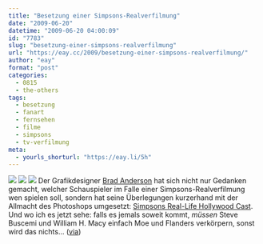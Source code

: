 ```yaml
---
title: "Besetzung einer Simpsons-Realverfilmung"
date: "2009-06-20"
datetime: "2009-06-20 04:00:09"
id: "7783"
slug: "besetzung-einer-simpsons-realverfilmung"
url: "https://eay.cc/2009/besetzung-einer-simpsons-realverfilmung/"
author: "eay"
format: "post"
categories:
  - 0815
  - the-others
tags:
  - besetzung
  - fanart
  - fernsehen
  - filme
  - simpsons
  - tv-verfilmung
meta:
  - yourls_shorturl: "https://eay.li/5h"
---
```


![](https://eay.cc/uploads/2009/realsimpsons1.jpg) ![](https://eay.cc/uploads/2009/realsimpsons3.jpg) ![](https://eay.cc/uploads/2009/realsimpsons2.jpg) Der Grafikdesigner [Brad Anderson](http://www.bacreates.com/) hat sich nicht nur Gedanken gemacht, welcher Schauspieler im Falle einer Simpsons-Realverfilmung wen spielen soll, sondern hat seine Überlegungen kurzerhand mit der Allmacht des Photoshops umgesetzt: [Simpsons Real-Life Hollywood Cast](http://bradandersoncreates.blogspot.com/2009/05/celebrity-simpsons-real-life-hollywood.html). Und wo ich es jetzt sehe: falls es jemals soweit kommt, _müssen_ Steve Buscemi und William H. Macy einfach Moe und Flanders verkörpern, sonst wird das nichts... ([via](http://culturepopped.blogspot.com/2009/06/my-name-is-depp-and-i-love-to-get.html))
